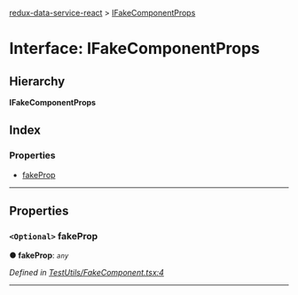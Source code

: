 [redux-data-service-react](../README.md) > [IFakeComponentProps](../interfaces/ifakecomponentprops.md)

# Interface: IFakeComponentProps

## Hierarchy

**IFakeComponentProps**

## Index

### Properties

* [fakeProp](ifakecomponentprops.md#fakeprop)

---

## Properties

<a id="fakeprop"></a>

### `<Optional>` fakeProp

**● fakeProp**: *`any`*

*Defined in [TestUtils/FakeComponent.tsx:4](https://github.com/Rediker-Software/redux-data-service-react/blob/9905634/src/TestUtils/FakeComponent.tsx#L4)*

___

